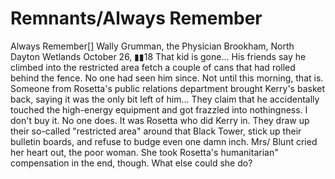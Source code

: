 # Remnants/Always Remember

Always Remember[]
Wally Grumman, the Physician
Brookham, North Dayton Wetlands
October 26, ▮▮18
That kid is gone... His friends say he climbed into the restricted area fetch a couple of cans that had rolled behind the fence. No one had seen him since. Not until this morning, that is. Someone from Rosetta's public relations department brought Kerry's basket back, saying it was the only bit left of him... They claim that he accidentally touched the high-energy equipment and got frazzled into nothingness.
I don't buy it. No one does. It was Rosetta who did Kerry in. They draw up their so-called "restricted area" around that Black Tower, stick up their bulletin boards, and refuse to budge even one damn inch. Mrs/ Blunt cried her heart out, the poor woman. She took Rosetta's humanitarian" compensation in the end, though. What else could she do?
